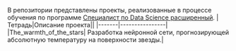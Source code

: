 В репозитории представлены проекты, реализованные в процессе обучения по программе [Специалист по Data Science расширенный](https://practicum.yandex.ru/data-scientist-plus/ "Яндекс практикум").
|Тетрадь|Описание проекта||
|-------|----------------|
|The_warmth_of_the_stars| Разработка нейронной сети, прогнозирующей абсолютную температуру на поверхности звезды.|
